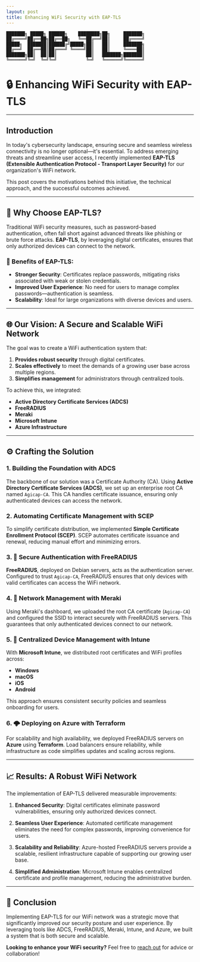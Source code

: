 ```yaml
---
layout: post
title: Enhancing WiFi Security with EAP-TLS
---
```


```plaintext
███████╗ █████╗ ██████╗    ████████╗██╗     ███████╗
██╔════╝██╔══██╗██╔══██╗   ╚══██╔══╝██║     ██╔════╝
█████╗  ███████║██████╔╝█████╗██║   ██║     ███████╗
██╔══╝  ██╔══██║██╔═══╝ ╚════╝██║   ██║     ╚════██║
███████╗██║  ██║██║           ██║   ███████╗███████║
╚══════╝╚═╝  ╚═╝╚═╝           ╚═╝   ╚══════╝╚══════╝
```

# **🔒 Enhancing WiFi Security with EAP-TLS**

---

## **Introduction**

In today's cybersecurity landscape, ensuring secure and seamless wireless connectivity is no longer optional—it's essential. To address emerging threats and streamline user access, I recently implemented **EAP-TLS (Extensible Authentication Protocol - Transport Layer Security)** for our organization's WiFi network.

This post covers the motivations behind this initiative, the technical approach, and the successful outcomes achieved.

---

## **🚀 Why Choose EAP-TLS?**

Traditional WiFi security measures, such as password-based authentication, often fall short against advanced threats like phishing or brute force attacks. **EAP-TLS**, by leveraging digital certificates, ensures that only authorized devices can connect to the network.

### 🔑 Benefits of EAP-TLS:
- **Stronger Security**: Certificates replace passwords, mitigating risks associated with weak or stolen credentials.
- **Improved User Experience**: No need for users to manage complex passwords—authentication is seamless.
- **Scalability**: Ideal for large organizations with diverse devices and users.

---

## **🌐 Our Vision: A Secure and Scalable WiFi Network**

The goal was to create a WiFi authentication system that:
1. **Provides robust security** through digital certificates.
2. **Scales effectively** to meet the demands of a growing user base across multiple regions.
3. **Simplifies management** for administrators through centralized tools.

To achieve this, we integrated:
- **Active Directory Certificate Services (ADCS)**
- **FreeRADIUS**
- **Meraki**
- **Microsoft Intune**
- **Azure Infrastructure**

---

## **⚙️ Crafting the Solution**

### **1. Building the Foundation with ADCS**
The backbone of our solution was a Certificate Authority (CA). Using **Active Directory Certificate Services (ADCS)**, we set up an enterprise root CA named `Agicap-CA`. This CA handles certificate issuance, ensuring only authenticated devices can access the network.

### **2. Automating Certificate Management with SCEP**
To simplify certificate distribution, we implemented **Simple Certificate Enrollment Protocol (SCEP)**. SCEP automates certificate issuance and renewal, reducing manual effort and minimizing errors.

### **3. 🔐 Secure Authentication with FreeRADIUS**
**FreeRADIUS**, deployed on Debian servers, acts as the authentication server. Configured to trust `Agicap-CA`, FreeRADIUS ensures that only devices with valid certificates can access the WiFi network.

### **4. 📡 Network Management with Meraki**
Using Meraki's dashboard, we uploaded the root CA certificate (`Agicap-CA`) and configured the SSID to interact securely with FreeRADIUS servers. This guarantees that only authenticated devices connect to our network.

### **5. 📱 Centralized Device Management with Intune**
With **Microsoft Intune**, we distributed root certificates and WiFi profiles across:
- **Windows**
- **macOS**
- **iOS**
- **Android**

This approach ensures consistent security policies and seamless onboarding for users.

### **6. 🌩️ Deploying on Azure with Terraform**
For scalability and high availability, we deployed FreeRADIUS servers on **Azure** using **Terraform**. Load balancers ensure reliability, while infrastructure as code simplifies updates and scaling across regions.

---

## **📈 Results: A Robust WiFi Network**

The implementation of EAP-TLS delivered measurable improvements:

1. **Enhanced Security**:
   Digital certificates eliminate password vulnerabilities, ensuring only authorized devices connect.

2. **Seamless User Experience**:
   Automated certificate management eliminates the need for complex passwords, improving convenience for users.

3. **Scalability and Reliability**:
   Azure-hosted FreeRADIUS servers provide a scalable, resilient infrastructure capable of supporting our growing user base.

4. **Simplified Administration**:
   Microsoft Intune enables centralized certificate and profile management, reducing the administrative burden.

---

## **🏁 Conclusion**

Implementing EAP-TLS for our WiFi network was a strategic move that significantly improved our security posture and user experience. By leveraging tools like ADCS, FreeRADIUS, Meraki, Intune, and Azure, we built a system that is both secure and scalable.

**Looking to enhance your WiFi security?** Feel free to [reach out](./contact/) for advice or collaboration!